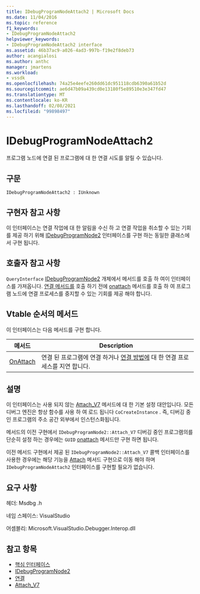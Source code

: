 ```yaml
---
title: IDebugProgramNodeAttach2 | Microsoft Docs
ms.date: 11/04/2016
ms.topic: reference
f1_keywords:
- IDebugProgramNodeAttach2
helpviewer_keywords:
- IDebugProgramNodeAttach2 interface
ms.assetid: 46b37ac9-a026-4ad3-997b-f19e2f8deb73
author: acangialosi
ms.author: anthc
manager: jmartens
ms.workload:
- vssdk
ms.openlocfilehash: 74a25e4eefe260dd61dc951118cdb6390a61b52d
ms.sourcegitcommit: ae6d47b09a439cd0e13180f5e89510e3e347fd47
ms.translationtype: MT
ms.contentlocale: ko-KR
ms.lasthandoff: 02/08/2021
ms.locfileid: "99898497"
---
```

# <a name="idebugprogramnodeattach2"></a>IDebugProgramNodeAttach2
프로그램 노드에 연결 된 프로그램에 대 한 연결 시도를 알릴 수 있습니다.

## <a name="syntax"></a>구문

```
IDebugProgramNodeAttach2 : IUnknown
```

## <a name="notes-for-implementers"></a>구현자 참고 사항
 이 인터페이스는 연결 작업에 대 한 알림을 수신 하 고 연결 작업을 취소할 수 있는 기회를 제공 하기 위해 [IDebugProgramNode2](../../../extensibility/debugger/reference/idebugprogramnode2.md) 인터페이스를 구현 하는 동일한 클래스에서 구현 됩니다.

## <a name="notes-for-callers"></a>호출자 참고 사항
 `QueryInterface` [IDebugProgramNode2](../../../extensibility/debugger/reference/idebugprogramnode2.md) 개체에서 메서드를 호출 하 여이 인터페이스를 가져옵니다. [연결 메서드를](../../../extensibility/debugger/reference/idebugengine2-attach.md) 호출 하기 전에 [onattach](../../../extensibility/debugger/reference/idebugprogramnodeattach2-onattach.md) 메서드를 호출 하 여 프로그램 노드에 연결 프로세스를 중지할 수 있는 기회를 제공 해야 합니다.

## <a name="methods-in-vtable-order"></a>Vtable 순서의 메서드
 이 인터페이스는 다음 메서드를 구현 합니다.

|메서드|Description|
|------------|-----------------|
|[OnAttach](../../../extensibility/debugger/reference/idebugprogramnodeattach2-onattach.md)|연결 된 프로그램에 연결 하거나 [연결 방법에](../../../extensibility/debugger/reference/idebugengine2-attach.md) 대 한 연결 프로세스를 지연 합니다.|

## <a name="remarks"></a>설명
 이 인터페이스는 사용 되지 않는 [Attach_V7](../../../extensibility/debugger/reference/idebugprogramnode2-attach-v7.md) 메서드에 대 한 기본 설정 대안입니다. 모든 디버그 엔진은 항상 함수를 사용 하 여 로드 됩니다 `CoCreateInstance` . 즉, 디버깅 중인 프로그램의 주소 공간 외부에서 인스턴스화됩니다.

 메서드의 이전 구현에서 `IDebugProgramNode2::Attach_V7` 디버깅 중인 프로그램의를 단순히 설정 하는 경우에는 `GUID` [onattach](../../../extensibility/debugger/reference/idebugprogramnodeattach2-onattach.md) 메서드만 구현 하면 됩니다.

 이전 메서드 구현에서 제공 된 `IDebugProgramNode2::Attach_V7` 콜백 인터페이스를 사용한 경우에는 해당 기능을 [Attach](../../../extensibility/debugger/reference/idebugengine2-attach.md) 메서드 구현으로 이동 해야 하며 `IDebugProgramNodeAttach2` 인터페이스를 구현할 필요가 없습니다.

## <a name="requirements"></a>요구 사항
 헤더: Msdbg .h

 네임 스페이스: VisualStudio

 어셈블리: Microsoft.VisualStudio.Debugger.Interop.dll

## <a name="see-also"></a>참고 항목
- [핵심 인터페이스](../../../extensibility/debugger/reference/core-interfaces.md)
- [IDebugProgramNode2](../../../extensibility/debugger/reference/idebugprogramnode2.md)
- [연결](../../../extensibility/debugger/reference/idebugengine2-attach.md)
- [Attach_V7](../../../extensibility/debugger/reference/idebugprogramnode2-attach-v7.md)
